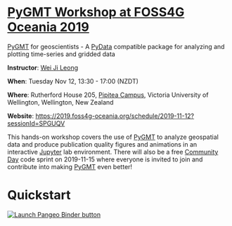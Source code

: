 # [PyGMT Workshop at FOSS4G Oceania 2019](https://2019.foss4g-oceania.org/schedule/2019-11-12?sessionId=SPGUQV)

[PyGMT](https://www.pygmt.org/) for geoscientists - A [PyData](https://pydata.org/) compatible package for analyzing and plotting time-series and gridded data

**Instructor**: [Wei Ji Leong](https://github.com/weiji14/)

**When**: Tuesday Nov 12, 13:30 - 17:00 (NZDT)

**Where**: Rutherford House 205, [Pipitea Campus](https://www.victoria.ac.nz/about/explore-victoria/campuses/pipitea/), Victoria University of Wellington, Wellington, New Zealand

**Website**: https://2019.foss4g-oceania.org/schedule/2019-11-12?sessionId=SPGUQV

This hands-on workshop covers the use of [PyGMT](https://www.pygmt.org/) to analyze geospatial data and produce publication quality figures and animations in an interactive [Jupyter](https://jupyter.org/) lab environment.
There will also be a free [Community Day](https://2019.foss4g-oceania.org/community-day/) code sprint on 2019-11-15 where everyone is invited to join and contribute into making [PyGMT](https://github.com/GenericMappingTools/pygmt/) even better!

# Quickstart

[![Launch Pangeo Binder button](https://binder.pangeo.io/badge_logo.svg)](https://binder.pangeo.io/v2/gh/GenericMappingTools/foss4g2019oceania/master)
